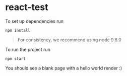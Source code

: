 # react-test


To set up dependencies run
```
npm install
```
> For consistency, we recommend using node 9.8.0


To run the project run
```
npm start
```


You should see a blank page with a hello world render :)